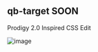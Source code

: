 
## qb-target SOON
Prodigy 2.0 Inspired CSS Edit

![image](https://github.com/user-attachments/assets/af3866ad-f141-4020-8ea2-a4930a6bdde8)
